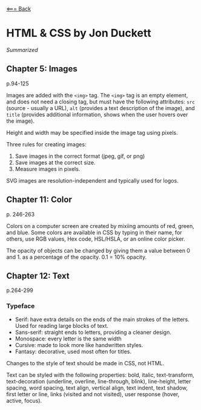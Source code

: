 [<=== Back](/README.md)

# HTML & CSS by Jon Duckett
*Summarized*

## Chapter 5: Images
p.94-125

Images are added with the `<img>` tag. The `<img>` tag is an empty element, and does not need a closing tag, but must have the following attributes: `src` (source - usually a URL), `alt` (provides a text description of the image), and `title` (provides additional information, shows when the user hovers over the image).

Height and width may be specified inside the image tag using pixels.

Three rules for creating images: 
1. Save images in the correct format (jpeg, gif, or png)
2. Save images at the correct size.
3. Measure images in pixels.

SVG images are resolution-independent and typically used for logos.


## Chapter 11: Color
p. 246-263

Colors on a computer screen are created by mixiing amounts of red, green, and blue. Some colors are available in CSS by typing in their name, for others, use RGB values, Hex code, HSL/HSLA, or an online color picker.

The opacity of objects can be changed by giving them a value between 0 and 1. as a percentage of the opacity. 0.1 = 10% opacity.

## Chapter 12: Text
p.264-299

### Typeface

- Serif: have extra details on the ends of the main strokes of the letters. Used for reading large blocks of text.
- Sans-serif: straight ends to letters, providing a cleaner design.
- Monospace: every letter is the same width
- Cursive: made to look more like handwritten styles.
- Fantasy: decorative, used most often for titles.

Changes to the style of text should be made in CSS, not HTML.

Text can be styled with the following properties: bold, italic, text-transform, text-decoration (underline, overline, line-through, blink), line-height, letter spacing, word spacing, text align, vertical align, text indent, text shadow, first letter or line, links (visited and not visited), user response (hover, active, focus).

